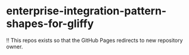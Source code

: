 # enterprise-integration-pattern-shapes-for-gliffy

:bangbang: This repos exists so that the GitHub Pages redirects to new repository owner.


